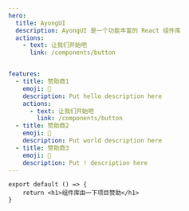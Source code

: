 ```yaml
---
hero:
  title: AyongUI
  description: AyongUI 是一个功能丰富的 React 组件库
  actions:
    - text: 让我们开始吧
      link: /components/button


features:
  - title: 赞助商1
    emoji: 💎
    description: Put hello description here
    actions:
      - text: 让我们开始吧
        link: /components/button
  - title: 赞助商2
    emoji: 🌈
    description: Put world description here
  - title: 赞助商3
    emoji: 🚀
    description: Put ! description here
---
```


```tsx hideCode=true inline=true
export default () => {
    return <h1>组件库由一下项目赞助</h1>
}
```
